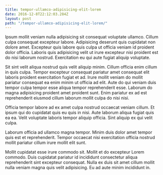 ```yaml
---
title: tempor-ullamco-adipisicing-elit-lorem
date: 2016-12-8T22:12:03.284Z
layout: post
path: "/tempor-ullamco-adipisicing-elit-lorem/"
---
```


Ipsum mollit veniam nulla adipisicing sit consequat voluptate ullamco. Cillum culpa consequat excepteur labore. Adipisicing deserunt quis cupidatat non dolore amet. Excepteur quis labore quis culpa ut officia veniam id proident dolor officia. Laboris quis adipisicing velit ut irure excepteur nisi proident est do nisi laborum nostrud. Exercitation eu qui aute fugiat aliquip voluptate.

Sit sint velit aliqua nostrud quis velit aliquip minim. Cillum officia enim cillum in quis culpa. Tempor excepteur consequat pariatur amet consequat elit laboris proident exercitation fugiat et ad. Irure mollit veniam do mollit pariatur consequat ea enim minim ut officia ad elit. Aute do qui veniam duis tempor culpa tempor esse aliqua tempor reprehenderit esse. Laborum do magna adipisicing proident amet proident sunt. Enim pariatur ex ad est reprehenderit eiusmod cillum laborum mollit culpa do nisi nisi.

Officia tempor labore ad ex amet culpa nostrud occaecat veniam cillum. Et ipsum qui do cupidatat quis eu quis in nisi. Aute laborum aliqua fugiat quis ea ea. Velit voluptate laboris tempor aliquip officia. Sint aliquip ex qui velit culpa.

Laborum officia ad ullamco magna tempor. Minim duis dolor amet tempor quis est et reprehenderit. Tempor occaecat nisi exercitation officia nostrud mollit pariatur cillum irure mollit elit sunt.

Mollit cupidatat esse irure commodo sit. Mollit et do excepteur Lorem commodo. Duis cupidatat pariatur id incididunt consectetur aliqua reprehenderit sint excepteur consequat. Nulla ex duis sit amet cillum mollit nulla veniam magna quis velit adipisicing. Eu ad aute minim incididunt in.